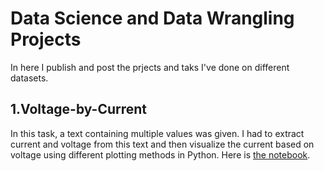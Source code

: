 # Data Science and Data Wrangling Projects
In here I publish and post the prjects and taks I've done on different datasets.

## 1.Voltage-by-Current 
In this task, a text containing multiple values was given. I had to extract current and voltage from this text and then visualize the current based on voltage using different plotting methods in Python.
Here is [the notebook](https://github.com/berserkhmdvhb/Data-Science-Projects/blob/main/Voltage-by-Current.ipynb).
